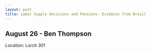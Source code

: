 ```yaml
---
layout: post
title: Labor Supply Decisions and Pensions- Evidence from Brazil
---
```

## August 26 - Ben Thompson

*Location:* Lorch 301



